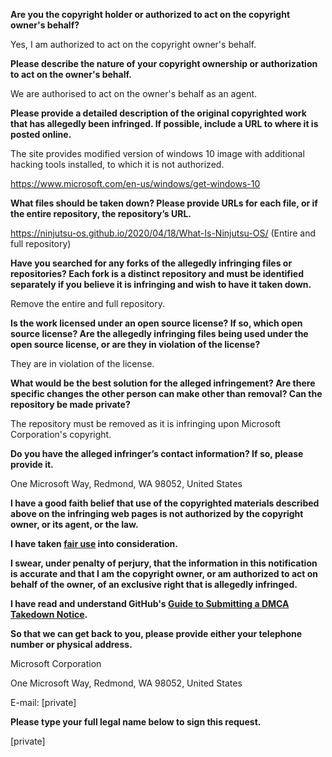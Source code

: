 **Are you the copyright holder or authorized to act on the copyright owner's behalf?**

Yes, I am authorized to act on the copyright owner's behalf.

**Please describe the nature of your copyright ownership or authorization to act on the owner's behalf.**

We are authorised to act on the owner's behalf as an agent.

**Please provide a detailed description of the original copyrighted work that has allegedly been infringed. If possible, include a URL to where it is posted online.**

The site provides modified version of windows 10 image with additional hacking tools installed, to which it is not authorized.

https://www.microsoft.com/en-us/windows/get-windows-10

**What files should be taken down? Please provide URLs for each file, or if the entire repository, the repository’s URL.**

https://ninjutsu-os.github.io/2020/04/18/What-Is-Ninjutsu-OS/ (Entire and full repository)

**Have you searched for any forks of the allegedly infringing files or repositories? Each fork is a distinct repository and must be identified separately if you believe it is infringing and wish to have it taken down.**

Remove the entire and full repository.

**Is the work licensed under an open source license? If so, which open source license? Are the allegedly infringing files being used under the open source license, or are they in violation of the license?**

They are in violation of the license.

**What would be the best solution for the alleged infringement? Are there specific changes the other person can make other than removal? Can the repository be made private?**

The repository must be removed as it is infringing upon Microsoft Corporation's copyright.

**Do you have the alleged infringer’s contact information? If so, please provide it.**

One Microsoft Way, Redmond, WA 98052, United States

**I have a good faith belief that use of the copyrighted materials described above on the infringing web pages is not authorized by the copyright owner, or its agent, or the law.**

**I have taken <a href="https://www.lumendatabase.org/topics/22">fair use</a> into consideration.**

**I swear, under penalty of perjury, that the information in this notification is accurate and that I am the copyright owner, or am authorized to act on behalf of the owner, of an exclusive right that is allegedly infringed.**

**I have read and understand GitHub's <a href="https://help.github.com/articles/guide-to-submitting-a-dmca-takedown-notice/">Guide to Submitting a DMCA Takedown Notice</a>.**

**So that we can get back to you, please provide either your telephone number or physical address.**

Microsoft Corporation

One Microsoft Way, Redmond, WA 98052, United States

E-mail: [private]  

**Please type your full legal name below to sign this request.**

[private]  
